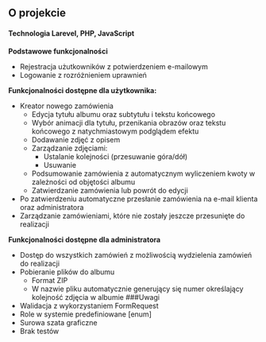 <p><h2>O projekcie</h2></p>
<p><h4>Technologia Larevel, PHP, JavaScript</h4></p>
<p><b>Podstawowe funkcjonalności</b></p>

- Rejestracja użutkowników z potwierdzeniem e-mailowym
- Logowanie z rozróżnieniem uprawnień<br>
<p><b>Funkcjonalności dostępne dla użytkownika:</b></p>

- Kreator nowego zamówienia
  - Edycja tytułu albumu oraz subtytułu i tekstu końcowego
  - Wybór animacji dla tytułu, przenikania obrazów oraz tekstu końcowego z natychmiastowym podglądem efektu
   - Dodawanie zdjęć z opisem
   - Zarządzanie zdjęciami: 
     - Ustalanie kolejności (przesuwanie góra/dół)
     - Usuwanie
  - Podsumowanie zamówienia z automatycznym wyliczeniem kwoty w zależności od objętości albumu
  - Zatwierdzanie zamówienia lub powrót do edycji
- Po zatwierdzeniu automatyczne przesłanie zamówienia na e-mail klienta oraz administratora
- Zarządzanie zamówieniami, które nie zostały jeszcze przesunięte do realizacji
<p><b>Funkcjonalności dostępne dla administratora</b></P>

- Dostęp do wszystkich zamówień z możliwością wydzielenia zamówień do realizacji
- Pobieranie plików do albumu
  - Format ZIP
  - W nazwie pliku automatycznie generujący się numer określający kolejność zdjęcia w albumie
###Uwagi
- Walidacja z wykorzystaniem FormRequest
- Role w systemie predefiniowane [enum]
- Surowa szata graficzne
- Brak testów


